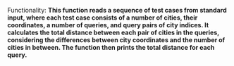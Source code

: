 Functionality: **This function reads a sequence of test cases from standard input, where each test case consists of a number of cities, their coordinates, a number of queries, and query pairs of city indices. It calculates the total distance between each pair of cities in the queries, considering the differences between city coordinates and the number of cities in between. The function then prints the total distance for each query.**